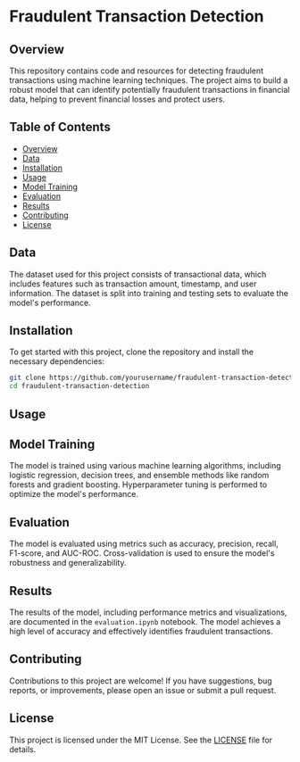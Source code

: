 # Fraudulent Transaction Detection 

## Overview

This repository contains code and resources for detecting fraudulent transactions using machine learning techniques. The project aims to build a robust model that can identify potentially fraudulent transactions in financial data, helping to prevent financial losses and protect users.

## Table of Contents

- [Overview](#overview)
- [Data](#data)
- [Installation](#installation)
- [Usage](#usage)
- [Model Training](#model-training)
- [Evaluation](#evaluation)
- [Results](#results)
- [Contributing](#contributing)
- [License](#license)



## Data

The dataset used for this project consists of transactional data, which includes features such as transaction amount, timestamp, and user information. The dataset is split into training and testing sets to evaluate the model's performance.

## Installation

To get started with this project, clone the repository and install the necessary dependencies:

```bash
git clone https://github.com/yourusername/fraudulent-transaction-detection.git
cd fraudulent-transaction-detection
```

## Usage


## Model Training

The model is trained using various machine learning algorithms, including logistic regression, decision trees, and ensemble methods like random forests and gradient boosting. Hyperparameter tuning is performed to optimize the model's performance.

## Evaluation

The model is evaluated using metrics such as accuracy, precision, recall, F1-score, and AUC-ROC. Cross-validation is used to ensure the model's robustness and generalizability.

## Results

The results of the model, including performance metrics and visualizations, are documented in the `evaluation.ipynb` notebook. The model achieves a high level of accuracy and effectively identifies fraudulent transactions.

## Contributing

Contributions to this project are welcome! If you have suggestions, bug reports, or improvements, please open an issue or submit a pull request.

## License

This project is licensed under the MIT License. See the [LICENSE](LICENSE) file for details.
